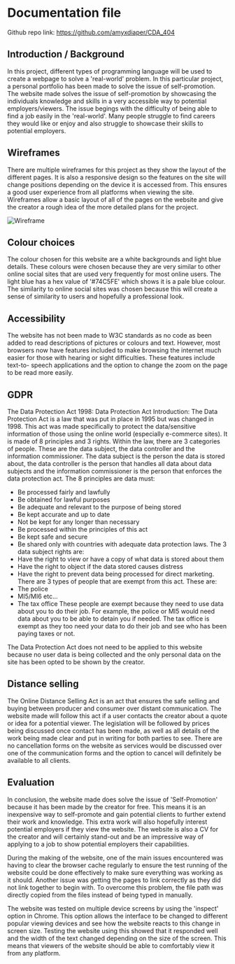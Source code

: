 # Documentation file

Github repo link: https://github.com/amyxdiaper/CDA_404

## Introduction / Background 

 In this project, different types of programming language will be used to create a webpage to solve a 'real-world' problem. In this particular
project, a personal portfolio has been made to solve the issue of self-promotion. The website made solves the issue of self-promotion by showcasing
the individuals knowledge and skills in a very accessible way to potential employers/viewers. The issue begings with the difficulty of being able to
find a job easily in the 'real-world'. Many people struggle to find careers they would like or enjoy and also struggle to showcase their skills to
potential employers. 

## Wireframes

There are multiple wireframes for this project as they show the layout of the different pages. It is also a responsive design so the features on
the site will change positions depending on the device it is accessed from. This ensures a good user experience from all platforms when viewing
the site. Wireframes allow a basic layout of all of the pages on the website and give the creator a rough idea of the more detailed plans for the
project. 

![Wireframe](/sessions/Assignment/desktop_wireframe_2.JPG.jpg)

## Colour choices
The colour chosen for this website are a white backgrounds and light blue details. These colours were chosen because they are very similar to other
online social sites that are used very frequently for most online users. The light blue has a hex value of '#74C5FE' which shows it is a pale blue
colour. The similarity to online social sites was chosen because this will create a sense of similarity to users and hopefully a professional look.

## Accessibility
The website has not been made to W3C standards as no code as been added to read descriptions of pictures or colours and text. However, most browsers 
now have features included to make browsing the internet much easier for those with hearing or sight difficulties. These features include text-to-
speech applications and the option to change the zoom on the page to be read more easily. 

## GDPR

The Data Protection Act 1998:
Data Protection Act Introduction:
The Data Protection Act is a law that was put in place in 1995 but was changed in 1998. This act was made specifically to protect the data/sensitive 
information of those using the online world (especially e-commerce sites). It is made of 8 principles and 3 rights. Within the law, there are 3 categories 
of people. These are the data subject, the data controller and the information commissioner. The data subject is the person the data is stored about, the 
data controller is the person that handles all data about data subjects and the information commissioner is the person that enforces the data protection act. 
The 8 principles are data must:
- Be processed fairly and lawfully
- Be obtained for lawful purposes
- Be adequate and relevant to the purpose of being stored
- Be kept accurate and up to date
- Not be kept for any longer than necessary 
- Be processed within the principles of this act
- Be kept safe and secure
- Be shared only with countries with adequate data protection laws.
The 3 data subject rights are:
- Have the right to view or have a copy of what data is stored about them
- Have the right to object if the data stored causes distress
- Have the right to prevent data being processed for direct marketing.
There are 3 types of people that are exempt from this act. These are: 
- The police
- MI5/MI6 etc…
- The tax office
These people are exempt because they need to use data about you to do their job. For example, the police or MI5 would need data about you to be able to detain
you if needed. The tax office is exempt as they too need your data to do their job and see who has been paying taxes or not.

The Data Protection Act does not need to be applied to this website because no user data is being collected and the only personal data on the site 
has been opted to be shown by the creator.


## Distance selling
The Online Distance Selling Act is an act that ensures the safe selling and buying between producer and consumer over distant communication. The
website made will follow this act if a user contacts the creator about a quote or idea for a potential viewer. The legislation will be followed by
prices being discussed once contact has been made, as well as all details of the work being made clear and put in writing for both parties to see.
There are no cancellation forms on the website as services would be discussed over one of the communication forms and the option to cancel will definitely
be available to all clients.

## Evaluation
In conclusion, the website made does solve the issue of 'Self-Promotion' because it has been made by the creator for free. This means it is an inexpensive
way to self-promote and gain potential clients to further extend their work and knowledge. This extra work will also hopefully interest potential employers
if they view the website. The website is also a CV for the creator and will certainly stand-out and be an impressive way of applying to a job to show 
potential employers their capabilities. 

During the making of the website, one of the main issues encountered was having to clear the browser cache regularly to ensure the test running of the
website could be done effectively to make sure everything was working as it should. Another issue was getting the pages to link correctly as they
did not link together to begin with. To overcome this problem, the file path was directly copied from the files instead of being typed in manually.

The website was tested on multiple device screens by using the 'inspect' option in Chrome. This option allows the interface to be changed to different 
popular viewing devices and see how the website reacts to this change in screen size. Testing the website using this showed that it responded well and the
width of the text changed depending on the size of the screen. This means that viewers of the website should be able to comfortably view it from any platform.
